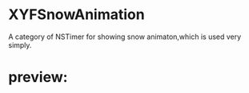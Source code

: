 # XYFSnowAnimation
A category of NSTimer for showing snow animaton,which is used very simply.
# preview:
